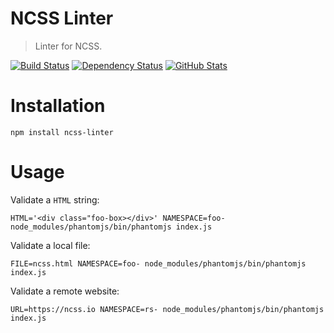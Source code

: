 NCSS Linter
===========

> Linter for NCSS.

[![Build Status](https://img.shields.io/travis/redaxmedia/ncss-linter.svg)](https://travis-ci.org/redaxmedia/ncss-linter)
[![Dependency Status](https://gemnasium.com/badges/github.com/redaxmedia/ncss-linter.svg)](https://gemnasium.com/github.com/redaxmedia/ncss-linter)
[![GitHub Stats](https://img.shields.io/badge/github-stats-ff5500.svg)](http://githubstats.com/redaxmedia/ncss-linter)


Installation
============

```
npm install ncss-linter
```


Usage
=====


Validate a `HTML` string:

```
HTML='<div class="foo-box></div>' NAMESPACE=foo- node_modules/phantomjs/bin/phantomjs index.js
```

Validate a local file:

```
FILE=ncss.html NAMESPACE=foo- node_modules/phantomjs/bin/phantomjs index.js
```

Validate a remote website:

```
URL=https://ncss.io NAMESPACE=rs- node_modules/phantomjs/bin/phantomjs index.js
```
